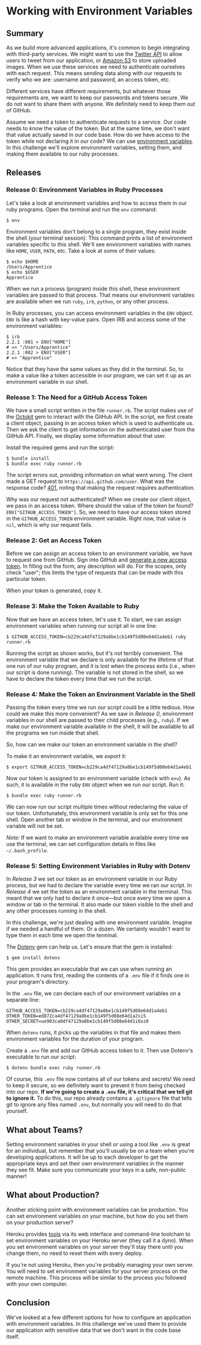 # Working with Environment Variables

## Summary
As we build more advanced applications, it's common to begin integrating with third-party services.  We might want to use the [Twitter API][] to allow users to tweet from our application, or [Amazon S3][] to store uploaded images.  When we use these services we need to authenticate ourselves with each request.  This means sending data along with our requests to verify who we are:  username and password, an access token, etc.  

Different services have different requirements, but whatever those requirements are, we want to keep our passwords and tokens secure.  We do not want to share them with anyone.  We definitely need to keep them out of GitHub.

Assume we need a token to authenticate requests to a service.  Our code needs to _know_ the value of the token.  But at the same time, we don't want that value actually saved in our code base.  How do we have access to the token while not declaring it in our code?  We can use [environment variables][wikipedia environment variables].  In this challenge we'll explore environment variables, setting them, and making them available to our ruby processes.


## Releases
### Release 0:  Environment Variables in Ruby Processes
Let's take a look at environment variables and how to access them in our ruby programs.  Open the terminal and run the `env` command:

```
$ env
```

Environment variables don't belong to a single program, they exist inside the shell (your terminal session). This command prints a list of environment variables specific to this shell.  We'll see environment variables with names like `HOME`, `USER`, `PATH`, etc.  Take a look at some of their values:

```
$ echo $HOME
/Users/Apprentice
$ echo $USER
Apprentice
```

When we run a process (program) inside this shell, these environment variables are passed to that process.  That means our environment variables are available when we run `ruby`, `irb`, `python`, or any other process.

In Ruby processes, you can access environment variables in the `ENV` object.  `ENV` is like a hash with key-value pairs.  Open IRB and access some of the environment variables:

```
$ irb
2.2.1 :001 > ENV["HOME"]
# => "/Users/Apprentice"
2.2.1 :002 > ENV["USER"]
# => "Apprentice"
```

Notice that they have the same values as they did in the terminal.  So, to make a value like a token accessible in our program, we can set it up as an environment variable in our shell.

### Release 1:  The Need for a GitHub Access Token
We have a small script written in the file `runner.rb`.  The script makes use of the [Octokit][] gem to interact with the GitHub API.  In the script, we first create a client object, passing in an access token which is used to authenticate us.  Then we ask the client to get information on the authenticated user from the GitHub API.  Finally, we display some information about that user.

Install the required gems and run the script:

```
$ bundle install
$ bundle exec ruby runner.rb
```

The script errors out, providing information on what went wrong.  The client made a GET request to `https://api.github.com/user`.  What was the response code?  [401][], noting that making the request requires authentication.

Why was our request not authenticated?  When we create our client object, we pass in an access token.  Where should the value of the token be found?  `ENV["GITHUB_ACCESS_TOKEN"]`.  So, we need to have our access token stored in the `GITHUB_ACCESS_TOKEN` environment variable.  Right now, that value is `nil`, which is why our request fails.


### Release 2:  Get an Access Token
Before we can assign an access token to an environment variable, we have to request one from GitHub.  Sign into GitHub and [generate a new access token][github new token].  In filling out the form, any description will do.  For the scopes, only check "user"; this limits the type of requests that can be made with this particular token.

When your token is generated, copy it.

### Release 3:  Make the Token Available to Ruby
Now that we have an access token, let's use it.  To start, we can assign environment variables when running our script all in one line:

```
$ GITHUB_ACCESS_TOKEN=cb229ca4df47129a8be1cb149f5d08e64d1a4eb1 ruby runner.rb
```

Running the script as shown works, but it's not terribly convenient.  The environment variable that we declare is only available for the lifetime of that one run of our ruby program, and it is lost when the process exits (i.e., when our script is done running).  The variable is not stored in the shell, so we have to declare the token every time that we run the script.

### Release 4:  Make the Token an Environment Variable in the Shell
Passing the token every time we run our script could be a little tedious.  How could we make this more convenient?  As we saw in *Release 0*, environment variables in our shell are passed to their child processes (e.g., `ruby`).  If we make our environment variable available in the shell, it will be available to all the programs we run inside that shell.

So, how can we make our token an environment variable in the shell?

To make it an environment variable, we *export* it:

```
$ export GITHUB_ACCESS_TOKEN=cb229ca4df47129a8be1cb149f5d08e64d1a4eb1
```

Now our token is assigned to an environment variable (check with `env`).  As such, it is available in the ruby `ENV` object when we run our script.  Run it:

```
$ bundle exec ruby runner.rb
```

We can now run our script multiple times without redeclaring the value of our token.  Unfortunately, this environment variable is only set for this one shell.  Open another tab or window in the terminal, and our environment variable will not be set.

*Note:*  If we want to make an environment variable available every time we use the terminal, we can set configuration details in files like `~/.bash_profile`.

### Release 5:  Setting Environment Variables in Ruby with Dotenv
In *Release 3* we set our token as an environment variable in our Ruby process, but we had to declare the variable every time we ran our script.  In *Release 4* we set the token as an environment variable in the terminal.  This meant that we only had to declare it once—but once every time we open a window or tab in the terminal.  It also made our token visible to the shell and any other processes running in the shell.

In this challenge, we're just dealing with one environment variable.  Imagine if we needed a handful of them.  Or a dozen.  We certainly wouldn't want to type them in each time we open the terminal.

The [Dotenv][] gem can help us.  Let's ensure that the gem is installed:

```
$ gem install dotenv
```

This gem provides an executable that we can use when running an application.  It runs first, reading the contents of a `.env` file if it finds one in your program's directory.

In the `.env` file, we can declare each of our environment variables on a separate line:

```
GITHUB_ACCESS_TOKEN=cb229ca4df47129a8be1cb149f5d08e64d1a4eb1
OTHER_TOKEN=ed872ca4df47129a8be1cb149f5d08e64d1a2si5
OTHER_SECRET=ue983ca0df47129a8be1cb149f5d08e64d1i6xz8
```

When `dotenv` runs, it picks up the variables in that file and makes them environment variables for the duration of your program.

Create a `.env` file and add our GitHub access token to it.  Then use Dotenv's executable to run our script:

```
$ dotenv bundle exec ruby runner.rb
```

Of course, this `.env` file now contains all of our tokens and secrets!  We need to keep it secure, so we definitely want to prevent it from being checked into our repo.   **If we're going to create a `.env` file, it's critical that we tell git to ignore it.** To do this, our repo already contains a `.gitignore` file that tells git to ignore any files named `.env`, but normally you will need to do that yourself.

## What about Teams?

Setting environment variables in your shell or using a tool like `.env` is great for an individual, but remember that you'll usually be on a team when you're developing applications. It will be up to each developer to get the appropriate keys and set their own environment variables in the manner they see fit. Make sure you communicate your keys in a safe, non-public manner!

## What about Production?

Another sticking point with environment variables can be production. You can set environment variables on your machine, but how do you set them on your production server?

Heroku provides [tools][heroku config vars] via its web interface and command-line toolchain to set environment variables on your Heroku server (they call it a dyno). When you set environment variables on your server they'll stay there until you change them, no need to reset them with every deploy.

If you're not using Heroku, then you're probably managing your own server. You will need to set environment variables for your server process on the remote machine. This process will be similar to the process you followed with your own computer.

## Conclusion
We've looked at a few different options for how to configure an application with environment variables.  In this challenge we've used them to provide our application with sensitive data that we don't want in the code base itself.

[401]: https://httpstatuses.com/401
[amazon s3]: https://aws.amazon.com/s3/
[dotenv]: https://github.com/bkeepers/dotenv
[github new token]:https://github.com/settings/tokens/new
[heroku config vars]: https://devcenter.heroku.com/articles/config-vars
[octokit]: https://github.com/octokit/octokit.rb
[twitter api]: https://dev.twitter.com/
[wikipedia environment variables]: https://en.wikipedia.org/wiki/Environment_variable
